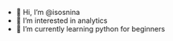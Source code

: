 - 👋 Hi, I’m @isosnina
- 👀 I’m interested in analytics
- 🌱 I’m currently learning python for beginners

<!---
isosnina/isosnina is a ✨ special ✨ repository because its `README.md` (this file) appears on your GitHub profile.
You can click the Preview link to take a look at your changes.
--->
